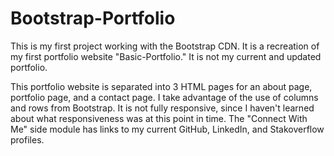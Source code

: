 # Bootstrap-Portfolio

This is my first project working with the Bootstrap CDN. It is a recreation of my first portfolio website "Basic-Portfolio." It is not my current and updated portfolio.

This portfolio website is separated into 3 HTML pages for an about page, portfolio page, and a contact page. I take advantage of the use of columns and rows from Bootstrap. It is not fully responsive, since I haven't learned about what responsiveness was at this point in time. The "Connect With Me" side module has links to my current GitHub, LinkedIn, and Stakoverflow profiles. 

